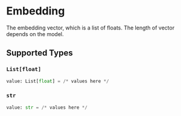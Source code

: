 # Embedding

The embedding vector, which is a list of floats. The length of vector depends on the model.


## Supported Types

### `List[float]`

```python
value: List[float] = /* values here */
```

### `str`

```python
value: str = /* values here */
```

